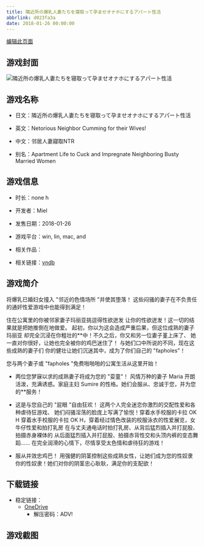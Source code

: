 ```yaml
---
title: 隣近所の爆乳人妻たちを寝取って孕ませオナホにするアパート性活
abbrlink: d023fa3a
date: 2018-01-26 00:00:00
---
```

[编辑此页面](https://github.com/ACG-3/ADV3-source/blob/main/source/_posts/games/%E9%9A%A3%E8%BF%91%E6%89%80%E3%81%AE%E7%88%86%E4%B9%B3%E4%BA%BA%E5%A6%BB%E3%81%9F%E3%81%A1%E3%82%92%E5%AF%9D%E5%8F%96%E3%81%A3%E3%81%A6%E5%AD%95%E3%81%BE%E3%81%9B%E3%82%AA%E3%83%8A%E3%83%9B%E3%81%AB%E3%81%99%E3%82%8B%E3%82%A2%E3%83%91%E3%83%BC%E3%83%88%E6%80%A7%E6%B4%BB.md)

## 游戏封面

![隣近所の爆乳人妻たちを寝取って孕ませオナホにするアパート性活](https://pan.timero.xyz/onedrive/img_lib_001/%E9%9A%A3%E8%BF%91%E6%89%80%E3%81%AE%E7%88%86%E4%B9%B3%E4%BA%BA%E5%A6%BB%E3%81%9F%E3%81%A1%E3%82%92%E5%AF%9D%E5%8F%96%E3%81%A3%E3%81%A6%E5%AD%95%E3%81%BE%E3%81%9B%E3%82%AA%E3%83%8A%E3%83%9B%E3%81%AB%E3%81%99%E3%82%8B%E3%82%A2%E3%83%91%E3%83%BC%E3%83%88%E6%80%A7%E6%B4%BB_cover.avif)


## 游戏名称

- 日文：隣近所の爆乳人妻たちを寝取って孕ませオナホにするアパート性活
- 英文：Netorious Neighbor Cumming for their Wives!
- 中文：邻居人妻寢取NTR

- 别名：Apartment Life to Cuck and Impregnate Neighboring Busty Married Women


## 游戏信息

- 时长：none h
- 开发者：Miel
- 发售日期：2018-01-26
- 游戏平台：win, lin, mac, and
- 相关作品：

- 相关链接：[vndb](https://vndb.org/v22469)


## 游戏简介

将爆乳已婚妇女撞入 "邻近的色情场所 "并使其堕落！
这些闷骚的妻子在不负责任的通奸性爱游戏中也能得到满足！

住在公寓里的你被邻家妻子玛丽亚挑逗得性欲迸发
让你的性欲迸发！这一切的结果就是把她推倒在地做爱。
起初，你以为这会造成严重后果，但这位成熟的妻子玛丽亚
却完全沉浸在你粗壮的**中！不久之后，你又和另一位妻子堇上床了、
她一直对你很好，让她也完全被你的鸡巴迷住了！
与她们口中所说的不同，现在这些成熟的妻子们
你的健壮让她们沉迷其中，成为了你们自己的 "fapholes"！

您与两个妻子或 "fapholes "免费啪啪啪的公寓生活从这里开始！

* 两位您梦寐以求的成熟妻子将成为您的 "娈童"！
风情万种的妻子 Maria 开朗活泼，充满诱惑。家庭主妇 Sumire
的性格。她们会服从、忠诚于您，并为您的**服务！

* 这是与您自己的 "屁眼 "自由狂欢！
这两个人完全迷恋你激烈的交配性爱和各种虐待狂游戏、
她们闷骚淫荡的脸庞上写满了愉悦！穿着水手校服的卡拉 OK H
穿着水手校服的卡拉 OK H，穿着经过情色改装的校服泳衣的性爱展览，女牛仔性爱和拍打乳房
在与丈夫通电话时拍打乳房、从背后猛烈插入并打屁股、拍摄赤身裸体的
从后面猛烈插入并打屁股、拍摄赤背性交和头顶内裤的变态舞蹈......
在完全润滑的心情下，尽情享受太色情和虐待狂的游戏！

* 服从并效忠鸡巴！
用强健的阴茎控制这些成熟女性，让她们成为您的性奴隶
你的性奴隶！她们对你的阴茎忠心耿耿，满足你的支配欲！



## 下载链接

- 稳定链接：
    - [OneDrive](https://pan.timero.xyz/onedrive/adv_lib_001/%E9%9A%A3%E8%BF%91%E6%89%80%E3%81%AE%E7%88%86%E4%B9%B3%E4%BA%BA%E5%A6%BB%E3%81%9F%E3%81%A1%E3%82%92%E5%AF%9D%E5%8F%96%E3%81%A3%E3%81%A6%E5%AD%95%E3%81%BE%E3%81%9B%E3%82%AA%E3%83%8A%E3%83%9B%E3%81%AB%E3%81%99%E3%82%8B%E3%82%A2%E3%83%91%E3%83%BC%E3%83%88%E6%80%A7%E6%B4%BB)
        - 解压密码：ADV!



## 游戏截图


